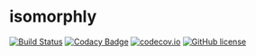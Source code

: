 # isomorphly
[![Build Status](https://travis-ci.org/leonardofoderaro/isomorphly.svg?branch=master)](https://travis-ci.org/leonardofoderaro/isomorphly)
[![Codacy Badge](https://api.codacy.com/project/badge/grade/e4cde676f15e4e4cbf7dd0f9ad1a0695)](https://www.codacy.com/app/startrack79/isomorphly)
[![codecov.io](https://codecov.io/github/leonardofoderaro/isomorphly/coverage.svg?branch=master)](https://codecov.io/github/leonardofoderaro/isomorphly?branch=master)
[![GitHub license](https://img.shields.io/github/license/leonardofoderaro/isomorphly.svg)]()
